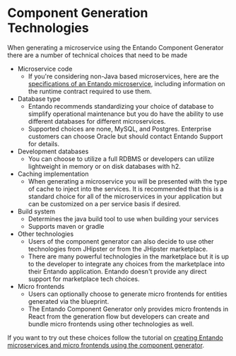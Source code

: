 # Component Generation Technologies

When generating a microservice using the Entando Component Generator there are a number of technical choices that need to be made

* Microservice code
  * If you're considering non-Java based microservices, here are the [specifications of an Entando microservice](../curate/bundle-details.md#microservices-specifications), including information on the runtime contract required to use them. 
* Database type
  * Entando recommends standardizing your choice of database to simplify operational maintenance but you do have the ability to use different databases for different microservices.
  * Supported choices are none, MySQL, and Postgres. Enterprise customers can choose Oracle but should contact Entando Support for details.
* Development databases
  * You can choose to utilize a full RDBMS or developers can utilize lightweight in memory or on disk databases with h2.
* Caching implementation
  * When generating a microservice you will be presented with the type of cache to inject into the services. It is recommended that this is a standard choice for all of the microservices in your application but can be customized on a per service basis if desired.
* Build system
  * Determines the java build tool to use when building your services
  * Supports maven or gradle
* Other technologies
  * Users of the component generator can also decide to use other technologies from JHipster or from the JHipster marketplace.
  * There are many powerful technologies in the marketplace but it is up to the developer to integrate any choices from the marketplace into their Entando application. Entando doesn't provide any direct support for marketplace tech choices.
* Micro frontends
  * Users can optionally choose to generate micro frontends for entities generated via the blueprint.
  * The Entando Component Generator only provides micro frontends in React from the generation flow but developers can create and bundle micro frontends using other technologies as well. 

If you want to try out these choices follow the tutorial on [creating Entando microservices and micro frontends using the component generator](../../tutorials/create/ms/generate-microservices-and-micro-frontends.md).


